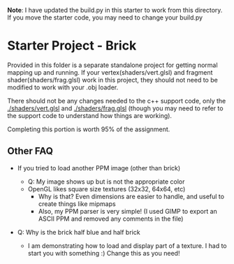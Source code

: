 **Note**: I have updated the build.py in this starter to work from this directory. If you move the starter code, you may need to change your build.py

# Starter Project - Brick

Provided in this folder is a separate standalone project for getting normal mapping up and running. If your vertex(shaders/vert.glsl) and fragment shader(shaders/frag.glsl) work in this project, they should not need to be modified to work with your .obj loader.

There should not be any changes needed to the c++ support code, only the [./shaders/vert.glsl](./shaders/vert.glsl) and [./shaders/frag.glsl](./shaders/frag.glsl) (though you may need to refer to the support code to understand how things are working).

Completing this portion is worth 95% of the assignment.

## Other FAQ

- If you tried to load another PPM image (other than brick)
  - Q: My image shows up but is not the appropriate color
  - OpenGL likes square size textures (32x32, 64x64, etc)
    - Why is that? Even dimensions are easier to handle, and useful to create things like mipmaps
    - Also, my PPM parser is very simple! (I used GIMP to export an ASCII PPM and removed any comments in the file)

- Q: Why is the brick half blue and half brick
  - I am demonstrating how to load and display part of a texture. I had to start you with something :) Change this as you need!
